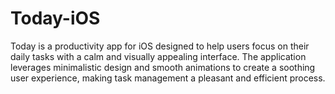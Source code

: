 # Today-iOS
Today is a productivity app for iOS designed to help users focus on their daily tasks with a calm and visually appealing interface. The application leverages minimalistic design and smooth animations to create a soothing user experience, making task management a pleasant and efficient process.
